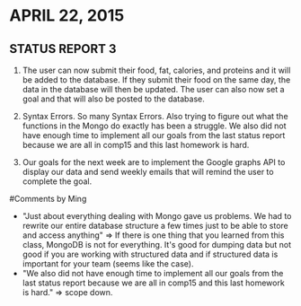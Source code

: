 # APRIL 22, 2015
## STATUS REPORT 3

1. The user can now submit their food, fat, calories, and proteins and it will be 
added to the database. If they submit their food on the same day, the data in the 
database will then be updated. The user can also now set a goal and that will also
be posted to the database.

2. Syntax Errors. So many Syntax Errors. Also trying to figure out what the functions
in the Mongo do exactly has been a struggle. We also did not have enough time to implement
all our goals from the last status report because we are all in comp15 and this last 
homework is hard.

3. Our goals for the next week are to implement the Google graphs API to display our
data and send weekly emails that will remind the user to complete the goal.

#Comments by Ming
* "Just about everything dealing with Mongo gave us problems. We had to rewrite our entire database structure a few times just to be able to store and access anything" => If there is one thing that you learned from this class, MongoDB is not for everything.  It's good for dumping data but not good if you are working with structured data and if structured data is important for your team (seems like the case).
* "We also did not have enough time to implement
all our goals from the last status report because we are all in comp15 and this last 
homework is hard." => scope down.
